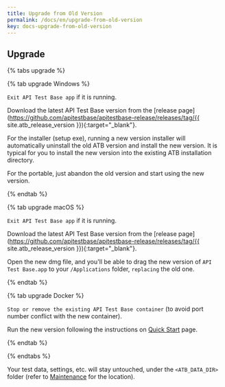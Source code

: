 ```yaml
---
title: Upgrade from Old Version
permalink: /docs/en/upgrade-from-old-version
key: docs-upgrade-from-old-version
---
```

## Upgrade

{% tabs upgrade %}

{% tab upgrade Windows %}

`Exit API Test Base app` if it is running.

Download the latest API Test Base version from the [release page](https://github.com/apitestbase/apitestbase-release/releases/tag/{{ site.atb_release_version }}){:target="_blank"}.

For the installer (setup exe), running a new version installer will automatically uninstall the old ATB version and install the new version. It is typical for you to install the new version into the existing ATB installation directory.

For the portable, just abandon the old version and start using the new version.

{% endtab %}

{% tab upgrade macOS %}

`Exit API Test Base app` if it is running.

Download the latest API Test Base version from the [release page](https://github.com/apitestbase/apitestbase-release/releases/tag/{{ site.atb_release_version }}){:target="_blank"}.

Open the new dmg file, and you'll be able to drag the new version of `API Test Base.app` to your `/Applications` folder, `replacing` the old one.

{% endtab %}

{% tab upgrade Docker %}

`Stop or remove the existing API Test Base container` (to avoid port number conflict with the new container).

Run the new version following the instructions on [Quick Start](/docs/en/quick-start) page.

{% endtab %}

{% endtabs %}

Your test data, settings, etc. will stay untouched, under the `<ATB_DATA_DIR>` folder (refer to [Maintenance](/docs/en/maintenance) for the location).